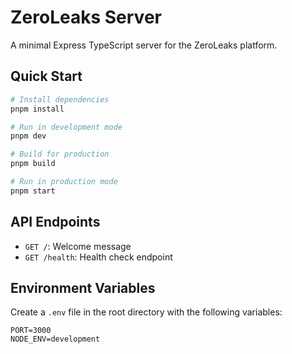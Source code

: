 # ZeroLeaks Server

A minimal Express TypeScript server for the ZeroLeaks platform.

## Quick Start

```bash
# Install dependencies
pnpm install

# Run in development mode
pnpm dev

# Build for production
pnpm build

# Run in production mode
pnpm start
```

## API Endpoints

- `GET /`: Welcome message
- `GET /health`: Health check endpoint

## Environment Variables

Create a `.env` file in the root directory with the following variables:

```
PORT=3000
NODE_ENV=development
```
